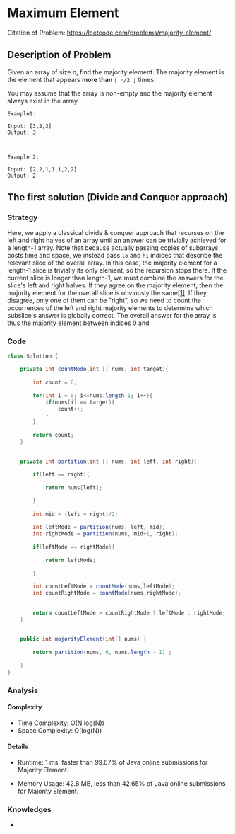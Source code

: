 # Maximum Element

Citation of Problem: https://leetcode.com/problems/majority-element/


## Description of Problem

Given an array of size *n*, find the majority element. The majority element is the element that appears **more than** `⌊ n/2 ⌋` times.

You may assume that the array is non-empty and the majority element always exist in the array.



``` 
Example1:

Input: [3,2,3]
Output: 3



Example 2:

Input: [2,2,1,1,1,2,2]
Output: 2
```



## The first solution (Divide and Conquer approach)

### Strategy 

Here, we apply a classical divide & conquer approach that recurses on the left and right halves of an array until an answer can be trivially achieved for a length-1 array. Note that because actually passing copies of subarrays costs time and space, we instead pass `lo` and `hi` indices that describe the relevant slice of the overall array. In this case, the majority element for a length-1 slice is trivially its only element, so the recursion stops there. If the current slice is longer than length-1, we must combine the answers for the slice's left and right halves. If they agree on the majority element, then the majority element for the overall slice is obviously the same[[1\]](https://leetcode.com/problems/majority-element/solution/#fn1). If they disagree, only one of them can be "right", so we need to count the occurrences of the left and right majority elements to determine which subslice's answer is globally correct. The overall answer for the array is thus the majority element between indices 0 and 


### Code

```java
class Solution {
    
    private int countMode(int [] nums, int target){
        
        int count = 0;
        
        for(int i = 0; i<=nums.length-1; i++){
            if(nums[i] == target){
                count++;
            }
        }
        
        return count;
    }
    
    
    private int partition(int [] nums, int left, int right){
        
        if(left == right){
            
            return nums[left];
            
        }
        
        int mid = (left + right)/2;
        
        int leftMode = partition(nums, left, mid);
        int rightMode = partition(nums, mid+1, right);
        
        if(leftMode == rightMode){
            
            return leftMode;
            
        }
        
        int countLeftMode = countMode(nums,leftMode);
        int countRightMode = countMode(nums,rightMode);
            
            
        return countLeftMode > countRightMode ? leftMode : rightMode;
    }
    
    
    public int majorityElement(int[] nums) {
        
        return partition(nums, 0, nums.length - 1) ;
            
    }
}
```



### Analysis

#### Complexity

+ Time Complexity: O(N·log(N))
+ Space Complexity: O(log(N))

#### Details

+ Runtime: 1 ms, faster than 99.67% of Java online submissions for Majority Element.

+ Memory Usage: 42.8 MB, less than 42.65% of Java online submissions for Majority Element.




### Knowledges

+ 







